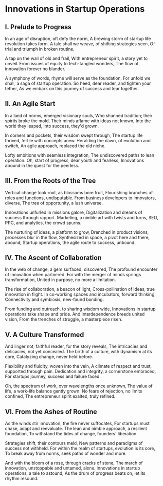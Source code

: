 # Innovations in Startup Operations

## I. Prelude to Progress

In an age of disruption, oft defy the norm,
A brewing storm of startup life revolution takes form.
A tale shall we weave, of shifting strategies seen,
Of trial and triumph in broken routine.

A tap on the wall of old and frail,
With entrepreneur spirit, a story yet to unveil.
From issues of equity to tech-tangled wonders,
The flow of innovation forever no blunder.

A symphony of words, rhyme will serve as the foundation,
For unfold we shall, a saga of startup operation.
So heed, dear reader, and tighten your tether,
As we embark on this journey of success and tear together.

## II. An Agile Start

In a land of norms, emerged visionary souls,
Who shunned tradition; their spirits broke the mold.
Their minds aflame with ideas not known,
Into the world they leaped, into success, they'd grown.

In corners and pockets, their wisdom swept through,
The startup life thrived, fertile with concepts anew.
Heralding the dawn, of evolution and switch,
An agile approach, replaced the old niche.

Lofty ambitions with seamless integration,
The undiscovered paths to lean operation.
Oh, start of progress, dear youth and fearless,
Innovations abound in the quest for the peerless.

## III. From the Roots of the Tree

Vertical change took root, as blossoms bore fruit,
Flourishing branches of roles and functions, undisputable.
From business developers to innovators, diverse,
The tree of opportunity, a lush universe.

Innovations unfurled in missions galore,
Digitalization and dreams of success through rapport.
Marketing, a nimble art with twists and turns,
SEO, PPC, and analytics, the crowd spurns.

The nurturing of ideas, a platform to grow,
Drenched in product visions, processes blur in the flow,
Synthesized in space, a pivot here and there, abound,
Startup operations, the agile route to success, unbound.

## IV. The Ascent of Collaboration

In the web of change, a gem surfaced, discovered,
The profound encounter of innovation when partnered.
For with the merger of minds springs transformation,
United in purpose, no more a limitation.

The rise of collaboration, a beacon of light,
Cross-pollination of ideas, true innovation in flight.
In co-working spaces and incubators, forward thinking,
Connectivity and symbiosis, new-found bonding.

From funding and outreach, to sharing wisdom wide,
Innovations in startup operations take shape and pride.
And interdependence breeds united vision,
From the trenches of struggle, a masterpiece risen.

## V. A Culture Transformed

And linger not, faithful reader, for the story reveals,
The intricacies and delicacies, not yet concealed.
The birth of a culture, with dynamism at its core,
Catalyzing change, never held before.

Flexibility and fluidity, woven into the vein,
A climate of respect and trust, supported through pain.
Dedication and integrity, a cornerstone embraced,
For startups journey, success and failure faced.

Oh, the spectrum of work, over wavelengths once unknown,
The value of life, a work-life balance gently grown.
No fears of rejection, no limits confined,
The entrepreneur spirit exalted, truly refined.

## VI. From the Ashes of Routine

As the winds stir innovation, the fire never suffocates,
For startups must chase, adapt and reevaluate.
The lean and nimble approach, a resilient foundation,
To withstand the tides of change, founders' liberation.

Strategies shift, their contours meld,
New patterns and paradigms of success not withheld.
For within the realm of startups, evolution is its core,
To break away from norms, seek paths of wonder and more.

And with the bloom of a rose, through cracks of stone,
The march of innovation, unstoppable and untamed, alone.
Innovations in startup operations, a tale to astound,
As the drum of progress beats on, let its rhythm resound.